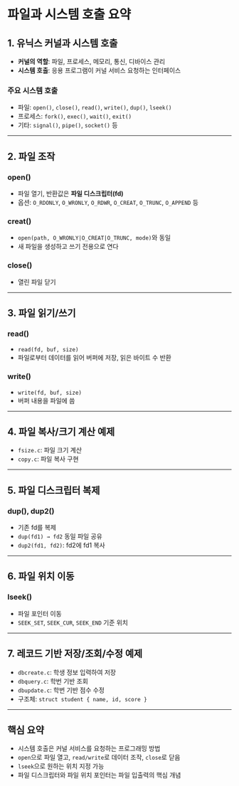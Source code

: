 # 파일과 시스템 호출 요약

## 1. 유닉스 커널과 시스템 호출
- **커널의 역할**: 파일, 프로세스, 메모리, 통신, 디바이스 관리
- **시스템 호출**: 응용 프로그램이 커널 서비스 요청하는 인터페이스

### 주요 시스템 호출
- 파일: `open()`, `close()`, `read()`, `write()`, `dup()`, `lseek()`
- 프로세스: `fork()`, `exec()`, `wait()`, `exit()`
- 기타: `signal()`, `pipe()`, `socket()` 등

---

## 2. 파일 조작

### open()
- 파일 열기, 반환값은 **파일 디스크립터(fd)**
- 옵션: `O_RDONLY`, `O_WRONLY`, `O_RDWR`, `O_CREAT`, `O_TRUNC`, `O_APPEND` 등

### creat()
- `open(path, O_WRONLY|O_CREAT|O_TRUNC, mode)`와 동일
- 새 파일을 생성하고 쓰기 전용으로 연다

### close()
- 열린 파일 닫기

---

## 3. 파일 읽기/쓰기

### read()
- `read(fd, buf, size)`  
- 파일로부터 데이터를 읽어 버퍼에 저장, 읽은 바이트 수 반환

### write()
- `write(fd, buf, size)`  
- 버퍼 내용을 파일에 씀

---

## 4. 파일 복사/크기 계산 예제
- `fsize.c`: 파일 크기 계산
- `copy.c`: 파일 복사 구현

---

## 5. 파일 디스크립터 복제

### dup(), dup2()
- 기존 fd를 복제
- `dup(fd1) → fd2` 동일 파일 공유
- `dup2(fd1, fd2)`: fd2에 fd1 복사

---

## 6. 파일 위치 이동

### lseek()
- 파일 포인터 이동
- `SEEK_SET`, `SEEK_CUR`, `SEEK_END` 기준 위치

---

## 7. 레코드 기반 저장/조회/수정 예제
- `dbcreate.c`: 학생 정보 입력하여 저장
- `dbquery.c`: 학번 기반 조회
- `dbupdate.c`: 학번 기반 점수 수정
- 구조체: `struct student { name, id, score }`

---

## 핵심 요약
- 시스템 호출은 커널 서비스를 요청하는 프로그래밍 방법
- `open`으로 파일 열고, `read/write`로 데이터 조작, `close`로 닫음
- `lseek`으로 원하는 위치 지정 가능
- 파일 디스크립터와 파일 위치 포인터는 파일 입출력의 핵심 개념


